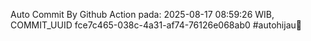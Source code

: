 Auto Commit By Github Action pada: 2025-08-17 08:59:26 WIB, COMMIT_UUID fce7c465-038c-4a31-af74-76126e068ab0 #autohijau🗿
